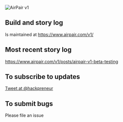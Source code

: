 ![AirPair v1](http://www.airpair.com/static/img/css/blog/example2.jpg)

## Build and story log

Is maintained at https://www.airpair.com/v1/

## Most recent story log

https://www.airpair.com/v1/posts/airpair-v1-beta-testing

## To subscribe to updates

[Tweet at @hackpreneur](http://twitter.com/home?status=@hackerpreneur%20I%20would%20love%20to%20be%20a%20beta%20tester%20for%20the%20new%20ap)

## To submit bugs

Please file an issue
